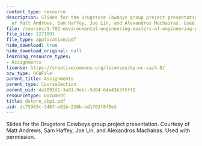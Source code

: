 ```yaml
---
content_type: resource
description: Slides for the Drugstore Cowboys group project presentation. Courtesy
  of Matt Andrews, Sam Haffey, Joe Lin, and Alexandros Machairas. Used with permission.
file: /courses/1-782-environmental-engineering-masters-of-engineering-project-fall-2003-spring-2004/dc75983c3467e01b238bbd1762f8f9e3_dstore_cbp1.pdf
file_size: 1271091
file_type: application/pdf
hide_download: true
hide_download_original: null
learning_resource_types:
- Assignments
license: https://creativecommons.org/licenses/by-nc-sa/4.0/
ocw_type: OCWFile
parent_title: Assignments
parent_type: CourseSection
parent_uid: 4a1892d1-3a01-9ebc-5d84-64e43b3f5ff2
resourcetype: Document
title: dstore_cbp1.pdf
uid: dc75983c-3467-e01b-238b-bd1762f8f9e3
---
```

Slides for the Drugstore Cowboys group project presentation. Courtesy of Matt Andrews, Sam Haffey, Joe Lin, and Alexandros Machairas. Used with permission.